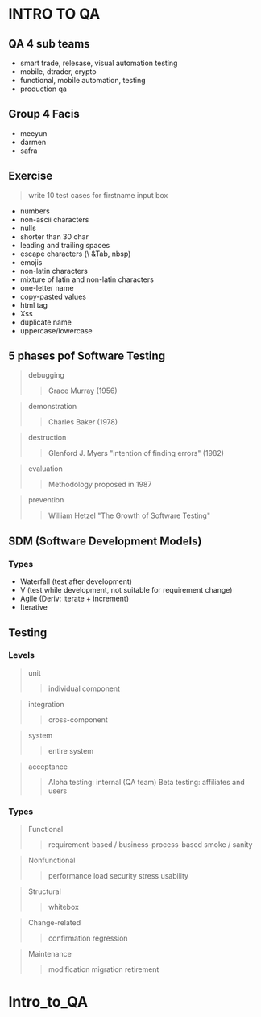 # INTRO TO  QA
## QA 4 sub teams
- smart trade, relesase, visual automation testing
- mobile, dtrader, crypto
- functional, mobile automation, testing
- production qa

## Group 4 Facis
- meeyun
- darmen
- safra

## Exercise
> write 10 test cases for firstname input box
- numbers
- non-ascii characters
- nulls
- shorter than 30 char
- leading and trailing spaces
- escape characters (\ &Tab, nbsp)
- emojis
- non-latin characters
- mixture of latin and non-latin characters
- one-letter name
- copy-pasted values
- html tag
- Xss
- duplicate name
- uppercase/lowercase

## 5 phases pof Software Testing
> debugging
>> Grace Murray (1956)

> demonstration
>> Charles Baker (1978)

> destruction
>> Glenford J. Myers "intention of finding errors" (1982)

> evaluation
>> Methodology proposed in 1987

> prevention
>> William Hetzel "The Growth of Software Testing"

## SDM (Software Development Models)
### Types
- Waterfall (test after development)
- V (test while development, not suitable for requirement change)
- Agile (Deriv: iterate + increment)
- Iterative

## Testing
### Levels
> unit
>> individual component

> integration
>> cross-component

> system
>> entire system

> acceptance
>> Alpha testing: internal (QA team)
>> Beta testing: affiliates and users

### Types
> Functional
>> requirement-based /  business-process-based
>> smoke / sanity


> Nonfunctional
>> performance
>> load
>> security
>> stress
>> usability

> Structural
>> whitebox

> Change-related
>> confirmation
>> regression

> Maintenance
>> modification
>> migration
>> retirement

# Intro_to_QA
